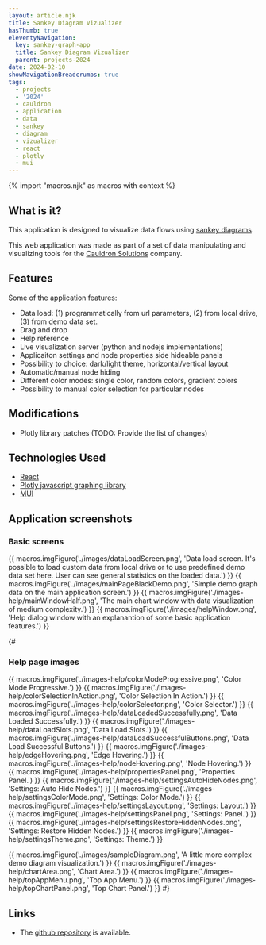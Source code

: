 ```yaml
---
layout: article.njk
title: Sankey Diagram Vizualizer
hasThumb: true
eleventyNavigation:
  key: sankey-graph-app
  title: Sankey Diagram Vizualizer
  parent: projects-2024
date: 2024-02-10
showNavigationBreadcrumbs: true
tags:
  - projects
  - '2024'
  - cauldron
  - application
  - data
  - sankey
  - diagram
  - vizualizer
  - react
  - plotly
  - mui
---
```


<!--
@changed 2024.06.22, 00:14
-->

{% import "macros.njk" as macros with context %}

## What is it?

This application is designed to visualize data flows using [sankey diagrams](https://en.wikipedia.org/wiki/Sankey_diagram).

This web application was made as part of a set of data manipulating and visualizing tools for the [Cauldron Solutions](https://www.cauldron.ch/) company.

## Features

Some of the application features:

- Data load: (1) programmatically from url parameters, (2) from local drive, (3) from demo data set.
- Drag and drop
- Help reference
- Live visualization server (python and nodejs implementations)
- Applicaiton settings and node properties side hideable panels
- Possibility to choice: dark/light theme, horizontal/vertical layout
- Automatic/manual node hiding
- Different color modes: single color, random colors, gradient colors
- Possibility to manual color selection for particular nodes

## Modifications

- Plotly library patches (TODO: Provide the list of changes)

## Technologies Used

- [React](https://react.dev/)
- [Plotly javascript graphing library](https://plotly.com/javascript/)
- [MUI](https://mui.com/)

## Application screenshots

### Basic screens

{{ macros.imgFigure('./images/dataLoadScreen.png', 'Data load screen. It\'s possible to load custom data from local drive or to use predefined demo data set here. User can see general statistics on the loaded data.') }}
{{ macros.imgFigure('./images/mainPageBlackDemo.png', 'Simple demo graph data on the main application screen.') }}
{{ macros.imgFigure('./images-help/mainWindowHalf.png', 'The main chart window with data visualization of medium complexity.') }}
{{ macros.imgFigure('./images/helpWindow.png', 'Help dialog window with an explanantion of some basic application features.') }}

{#

### Help page images

{{ macros.imgFigure('./images-help/colorModeProgressive.png', 'Color Mode Progressive.') }}
{{ macros.imgFigure('./images-help/colorSelectionInAction.png', 'Color Selection In Action.') }}
{{ macros.imgFigure('./images-help/colorSelector.png', 'Color Selector.') }}
{{ macros.imgFigure('./images-help/dataLoadedSuccessfully.png', 'Data Loaded Successfully.') }}
{{ macros.imgFigure('./images-help/dataLoadSlots.png', 'Data Load Slots.') }}
{{ macros.imgFigure('./images-help/dataLoadSuccessfulButtons.png', 'Data Load Successful Buttons.') }}
{{ macros.imgFigure('./images-help/edgeHovering.png', 'Edge Hovering.') }}
{{ macros.imgFigure('./images-help/nodeHovering.png', 'Node Hovering.') }}
{{ macros.imgFigure('./images-help/propertiesPanel.png', 'Properties Panel.') }}
{{ macros.imgFigure('./images-help/settingsAutoHideNodes.png', 'Settings: Auto Hide Nodes.') }}
{{ macros.imgFigure('./images-help/settingsColorMode.png', 'Settings: Color Mode.') }}
{{ macros.imgFigure('./images-help/settingsLayout.png', 'Settings: Layout.') }}
{{ macros.imgFigure('./images-help/settingsPanel.png', 'Settings: Panel.') }}
{{ macros.imgFigure('./images-help/settingsRestoreHiddenNodes.png', 'Settings: Restore Hidden Nodes.') }}
{{ macros.imgFigure('./images-help/settingsTheme.png', 'Settings: Theme.') }}

{{ macros.imgFigure('./images/sampleDiagram.png', 'A little more complex demo diagram visualization.') }}
{{ macros.imgFigure('./images-help/chartArea.png', 'Chart Area.') }}
{{ macros.imgFigure('./images-help/topAppMenu.png', 'Top App Menu.') }}
{{ macros.imgFigure('./images-help/topChartPanel.png', 'Top Chart Panel.') }}
#}

## Links

- The [github repository](https://github.com/lilliputten/sankey-graph-app) is available.
